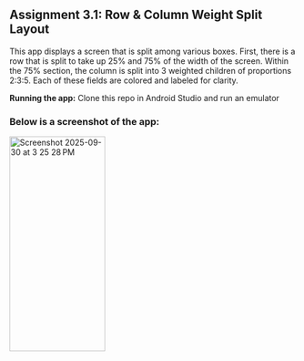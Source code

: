 ## Assignment 3.1: Row & Column Weight Split Layout

This app displays a screen that is split among various boxes. First, there is a row that is split to take up 25% and 75% of the width of the screen. 
Within the 75% section, the column is split into 3 weighted children of proportions 2:3:5. Each of these fields are colored and labeled for clarity. 

**Running the app:** Clone this repo in Android Studio and run an emulator 

### Below is a screenshot of the app:
<img width="168" height="377" alt="Screenshot 2025-09-30 at 3 25 28 PM" src="https://github.com/user-attachments/assets/0e25c732-d867-4d78-a5d5-323b94dd37da" />


